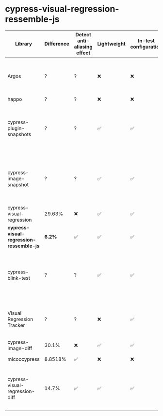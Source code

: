 # cypress-visual-regression-ressemble-js

| Library  | Difference | Detect anti-aliasing effect | Lightweight | In-test configuration | Free | Remark |
| ------------- | ------------- | ------------- | ------------- | ------------- |------------- |------------- |
| Argos  | ? | ? | :x: | :x: |  :white_check_mark: (limited) | Requires API access to the Argos's server |
| happo  | ? | ? | :x: |  :x: |  :x:  | |
| cypress-plugin-snapshots  | ? | ? | :white_check_mark:  | :white_check_mark:|  :white_check_mark:|Not possible to install (bound to an outdated version of cypress) |
| cypress-image-snapshot  | ? | ? | :white_check_mark:  | :white_check_mark:|  :white_check_mark:|Not possible to install (bound to an outdated version of cypress) |
| cypress-visual-regression  | 29.63%  | :x: | :white_check_mark:  | :white_check_mark:| :white_check_mark:| |
| **cypress-visual-regression-ressemble-js**  | **6.2%**  | :white_check_mark: | :white_check_mark:  | :white_check_mark:| :white_check_mark:| |
| cypress-blink-test  | ? | ? | :white_check_mark:  | :white_check_mark:|  :white_check_mark:|Not possible to install (bound to an outdated version of cypress) |
| Visual Regression Tracker | ? | ? | :x:  | :white_check_mark:|  :white_check_mark:|The client library is not working, requires Docker |
| cypress-image-diff | 30.1% | :x: | :white_check_mark:  | :white_check_mark:| :white_check_mark:| |
| micoocypress | 8.8518% | :white_check_mark: | :x: | :x: | :white_check_mark:| Requires Docker |
| cypress-visual-regression-diff | 14.7% |:white_check_mark: | ✅| ✅| :white_check_mark:| Requires manual installation of the sharp library on linux |
